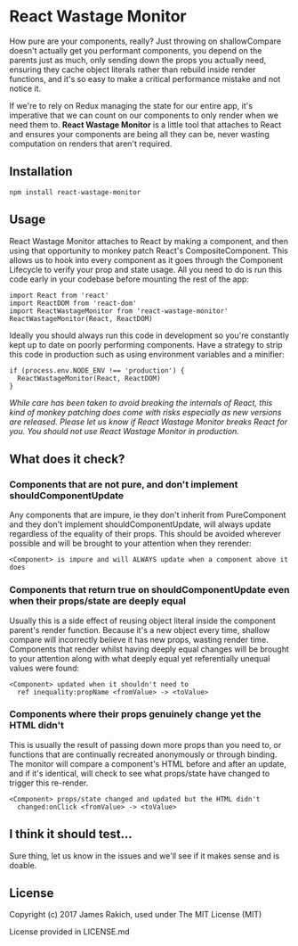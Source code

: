 # React Wastage Monitor

How pure are your components, really? Just throwing on shallowCompare doesn't
actually get you performant components, you depend on the parents just as much,
only sending down the props you actually need, ensuring they cache object
literals rather than rebuild inside render functions, and it's so easy to make
a critical performance mistake and not notice it.

If we're to rely on Redux managing the state for our entire app, it's imperative
that we can count on our components to only render when we need them to. **React
Wastage Monitor** is a little tool that attaches to React and ensures your
components are being all they can be, never wasting computation on renders that
aren't required.

## Installation

```
npm install react-wastage-monitor
```

## Usage

React Wastage Monitor attaches to React by making a component, and
then using that opportunity to monkey patch React's CompositeComponent. This
allows us to hook into every component as it goes through the Component
Lifecycle to verify your prop and state usage. All you need to do is run this
code early in your codebase before mounting the rest of the app:

```
import React from 'react'
import ReactDOM from 'react-dom'
import ReactWastageMonitor from 'react-wastage-monitor'
ReactWastageMonitor(React, ReactDOM)
```

Ideally you should always run this code in development so you're constantly kept
up to date on poorly performing components. Have a strategy to strip this code
in production such as using environment variables and a minifier:

```
if (process.env.NODE_ENV !== 'production') {
  ReactWastageMonitor(React, ReactDOM)
}
```


*While care has been taken to avoid breaking the internals of React, this kind
of monkey patching does come with risks especially as new versions are released.
Please let us know if React Wastage Monitor breaks React for you. You should not
use React Wastage Monitor in production.*

## What does it check?

### Components that are not pure, and don't implement shouldComponentUpdate
Any components that are impure, ie they don't inherit from PureComponent and
they don't implement shouldComponentUpdate, will always update regardless of the
equality of their props. This should be avoided wherever possible and will be
brought to your attention when they rerender:

```
<Component> is impure and will ALWAYS update when a component above it does
```

### Components that return true on shouldComponentUpdate even when their props/state are deeply equal
Usually this is a side effect of reusing object literal inside the component
parent's render function. Because it's a new object every time, shallow compare
will incorrectly believe it has new props, wasting render time. Components that
render whilst having deeply equal changes will be brought to your attention
along with what deeply equal yet referentially unequal values were found:

```
<Component> updated when it shouldn't need to
  ref inequality:propName <fromValue> -> <toValue>
```

### Components where their props genuinely change yet the HTML didn't
This is usually the result of passing down more props than you need to, or
functions that are continually recreated anonymously or through binding. The
monitor will compare a component's HTML before and after an update, and if it's
identical, will check to see what props/state have changed to trigger this
re-render.

```
<Component> props/state changed and updated but the HTML didn't
  changed:onClick <fromValue> -> <toValue>
```

## I think it should test...
Sure thing, let us know in the issues and we'll see if it makes sense and is
doable.


## License
Copyright (c) 2017 James Rakich, used under The MIT License (MIT)

License provided in LICENSE.md
